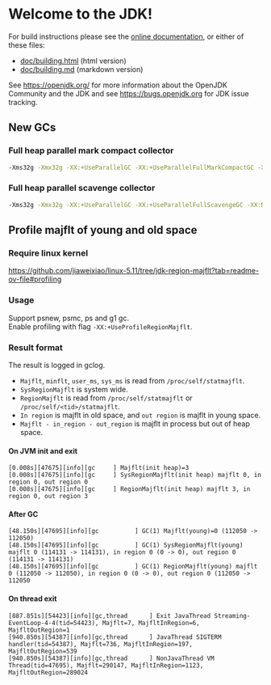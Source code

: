 # Welcome to the JDK!

For build instructions please see the
[online documentation](https://openjdk.org/groups/build/doc/building.html),
or either of these files:

- [doc/building.html](doc/building.html) (html version)
- [doc/building.md](doc/building.md) (markdown version)

See <https://openjdk.org/> for more information about the OpenJDK
Community and the JDK and see <https://bugs.openjdk.org> for JDK issue
tracking.


## New GCs
### Full heap parallel mark compact collector
```bash
-Xms32g -Xmx32g -XX:+UseParallelGC -XX:+UseParallelFullMarkCompactGC -XX:NewSize=1k -XX:MaxNewSize=1k -XX:-UseAdaptiveSizePolicy
```

### Full heap parallel scavenge collector
```bash
-Xms32g -Xmx32g -XX:+UseParallelGC -XX:+UseParallelFullScavengeGC -XX:NewSize=32g -XX:MaxNewSize=32g -XX:SurvivorRatio=1 -XX:-UseAdaptiveSizePolicy
```

## Profile majflt of young and old space
### Require linux kernel
https://github.com/jiaweixiao/linux-5.11/tree/jdk-region-majflt?tab=readme-ov-file#profiling  
### Usage
Support psnew, psmc, ps and g1 gc.  
Enable profiling with flag `-XX:+UseProfileRegionMajflt`.
### Result format
The result is logged in gclog. 
* `Majflt`, `minflt`, `user_ms`, `sys_ms` is read from `/proc/self/statmajflt`.  
* `SysRegionMajflt` is system wide.  
* `RegionMajflt` is read from `/proc/self/statmajflt` or `/proc/self/<tid>/statmajflt`.  
* `In region` is majflt in old space, and `out region` is majflt in young space.  
* `Majflt - in_region - out_region` is majflt in process but out of heap space.  
#### On JVM init and exit
```text
[0.008s][47675][info][gc     ] Majflt(init heap)=3
[0.008s][47675][info][gc     ] SysRegionMajflt(init heap) majflt 0, in region 0, out region 0
[0.008s][47675][info][gc     ] RegionMajflt(init heap) majflt 3, in region 0, out region 3
```
#### After GC
```text
[48.150s][47695][info][gc          ] GC(1) Majflt(young)=0 (112050 -> 112050)
[48.150s][47695][info][gc          ] GC(1) SysRegionMajflt(young) majflt 0 (114131 -> 114131), in region 0 (0 -> 0), out region 0 (114131 -> 114131)
[48.150s][47695][info][gc          ] GC(1) RegionMajflt(young) majflt 0 (112050 -> 112050), in region 0 (0 -> 0), out region 0 (112050 -> 112050
```
#### On thread exit
```text
[887.851s][54423][info][gc,thread      ] Exit JavaThread Streaming-EventLoop-4-4(tid=54423), Majflt=7, MajfltInRegion=6, MajfltOutRegion=1
[940.850s][54387][info][gc,thread      ] JavaThread SIGTERM handler(tid=54387), Majflt=736, MajfltInRegion=197, MajfltOutRegion=539
[940.850s][54387][info][gc,thread      ] NonJavaThread VM Thread(tid=47695), Majflt=290147, MajfltInRegion=1123, MajfltOutRegion=289024
```
